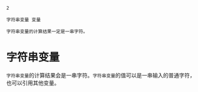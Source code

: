 ```index
2
```
```tag
字符串变量 变量
```
```summary
字符串变量的计算结果一定是一串字符。
```
# 字符串变量

`字符串变量`的计算结果会是一串字符。`字符串变量`的值可以是一串输入的普通字符，也可以引用其他变量。
